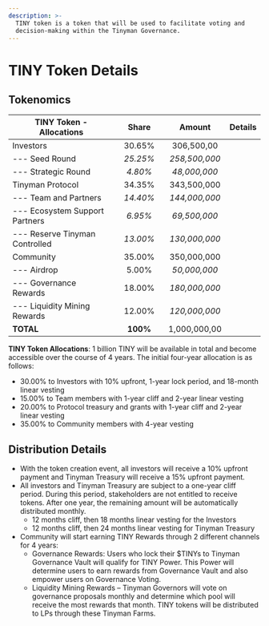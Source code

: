 ```yaml
---
description: >-
  TINY token is a token that will be used to facilitate voting and
  decision-making within the Tinyman Governance.
---
```


# TINY Token Details

## Tokenomics

<table><thead><tr><th width="314">TINY Token - Allocations</th><th width="111" align="center">Share</th><th align="center">Amount</th><th align="center">Details</th></tr></thead><tbody><tr><td>Investors</td><td align="center">30.65%</td><td align="center">306,500,00</td><td align="center"></td></tr><tr><td>--- Seed Round</td><td align="center"><em>25.25%</em></td><td align="center"><em>258,500,000</em></td><td align="center"></td></tr><tr><td>--- Strategic Round</td><td align="center"><em>4.80%</em></td><td align="center"><em>48,000,000</em></td><td align="center"></td></tr><tr><td>Tinyman Protocol</td><td align="center">34.35%</td><td align="center">343,500,000</td><td align="center"></td></tr><tr><td>--- Team and Partners</td><td align="center"><em>14.40%</em></td><td align="center"><em>144,000,000</em></td><td align="center"></td></tr><tr><td>--- Ecosystem Support Partners</td><td align="center"><em>6.95%</em></td><td align="center"><em>69,500,000</em></td><td align="center"></td></tr><tr><td>--- Reserve Tinyman Controlled</td><td align="center"><em>13.00%</em></td><td align="center"><em>130,000,000</em></td><td align="center"></td></tr><tr><td>Community</td><td align="center">35.00%</td><td align="center">350,000,000</td><td align="center"></td></tr><tr><td>--- Airdrop</td><td align="center">5.00%</td><td align="center"><em>50,000,000</em></td><td align="center"></td></tr><tr><td>--- Governance Rewards</td><td align="center">18.00%</td><td align="center"><em>180,000,000</em></td><td align="center"></td></tr><tr><td>--- Liquidity Mining Rewards</td><td align="center">12.00%</td><td align="center"><em>120,000,000</em></td><td align="center"></td></tr><tr><td><strong>TOTAL</strong></td><td align="center"><strong>100%</strong></td><td align="center">1,000,000,00</td><td align="center"></td></tr></tbody></table>

**TINY Token Allocations**: 1 billion TINY will be available in total and become accessible over the course of 4 years. The initial four-year allocation is as follows:

* 30.00% to Investors with 10% upfront, 1-year lock period, and 18-month linear vesting
* 15.00% to Team members with 1-year cliff and 2-year linear vesting
* 20.00% to Protocol treasury and grants with 1-year cliff and 2-year linear vesting
* 35.00% to Community members with 4-year vesting

## Distribution Details

* With the token creation event, all investors will receive a 10% upfront payment and Tinyman Treasury will receive a 15% upfront payment.
* All investors and Tinyman Treasury are subject to a one-year cliff period. During this period, stakeholders are not entitled to receive tokens. After one year, the remaining amount will be automatically distributed monthly.
  * 12 months cliff, then 18 months linear vesting for the Investors
  * 12 months cliff, then 24 months linear vesting for Tinyman Treasury
* Community will start earning TINY Rewards through 2 different channels for 4 years:
  * Governance Rewards: Users who lock their $TINYs to Tinyman Governance Vault will qualify for TINY Power. This Power will determine users to earn rewards from Governance Vault and also empower users on Governance Voting.
  * Liquidity Mining Rewards – Tinyman Governors will vote on governance proposals monthly and determine which pool will receive the most rewards that month. TINY tokens will be distributed to LPs through these Tinyman Farms.



